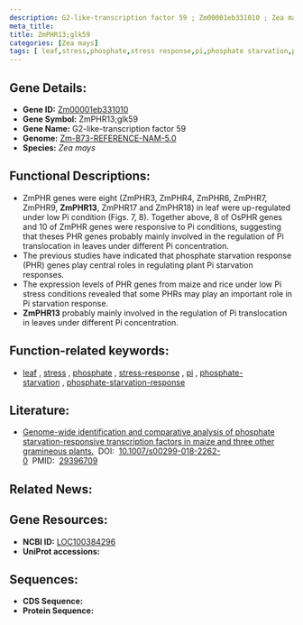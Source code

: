 ```yaml
---
description: G2-like-transcription factor 59 ; Zm00001eb331010 ; Zea mays
meta_title:
title: ZmPHR13;glk59
categories: [Zea mays]
tags: [ leaf,stress,phosphate,stress response,pi,phosphate starvation,phosphate starvation response ]
---
```


## Gene Details:
- **Gene ID:**	[Zm00001eb331010](https://www.maizegdb.org/gene_center/gene/Zm00001eb331010)
- **Gene Symbol:** ZmPHR13;glk59
- **Gene Name:** G2-like-transcription factor 59
- **Genome:** [Zm-B73-REFERENCE-NAM-5.0](https://www.maizegdb.org/genome/assembly/Zm-B73-REFERENCE-NAM-5.0)
- **Species:** *Zea mays*

## Functional Descriptions:
   - ZmPHR genes were eight (ZmPHR3, ZmPHR4, ZmPHR6, ZmPHR7, ZmPHR9, **ZmPHR13**, ZmPHR17 and ZmPHR18) in leaf were up-regulated under low Pi condition (Figs. 7, 8). Together above, 8 of OsPHR genes and 10 of ZmPHR genes were responsive to Pi conditions, suggesting that theses PHR genes probably mainly involved in the regulation of Pi translocation in leaves under different Pi concentration.
   - The previous studies have indicated that phosphate starvation response (PHR) genes play central roles in regulating plant Pi starvation responses.
   - The expression levels of PHR genes from maize and rice under low Pi stress conditions revealed that some PHRs may play an important role in Pi starvation response.
   - **ZmPHR13** probably mainly involved in the regulation of Pi translocation in leaves under different Pi concentration.

## Function-related keywords:
- [leaf](/tags/leaf/)&nbsp;,&nbsp;[stress](/tags/stress/)&nbsp;,&nbsp;[phosphate](/tags/phosphate/)&nbsp;,&nbsp;[stress-response](/tags/stress-response/)&nbsp;,&nbsp;[pi](/tags/pi/)&nbsp;,&nbsp;[phosphate-starvation](/tags/phosphate-starvation/)&nbsp;,&nbsp;[phosphate-starvation-response](/tags/phosphate-starvation-response/)

## Literature:
   - [Genome-wide identification and comparative analysis of phosphate starvation-responsive transcription factors in maize and three other gramineous plants.]( https://link.springer.com/article/10.1007/s00299-018-2262-0)&nbsp;&nbsp;DOI:&nbsp;&nbsp;[10.1007/s00299-018-2262-0](https://link.springer.com/article/10.1007/s00299-018-2262-0)&nbsp;&nbsp;PMID:&nbsp;&nbsp;[29396709](https://pubmed.ncbi.nlm.nih.gov/29396709/)

## Related News:

## Gene Resources:
- **NCBI ID:**  [LOC100384296](https://www.ncbi.nlm.nih.gov/gene/?term=LOC100384296)
- **UniProt accessions:** [](https://www.uniprot.org/uniprotkb//entry)



## Sequences:
- **CDS Sequence:**
- **Protein Sequence:**
